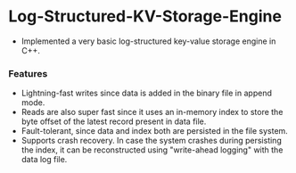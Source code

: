 # Log-Structured-KV-Storage-Engine

* Implemented a very basic log-structured key-value storage engine in C++.

### Features
* Lightning-fast writes since data is added in the binary file in append mode.
* Reads are also super fast since it uses an in-memory index to store the byte offset of the latest record present in data file.
* Fault-tolerant, since data and index both are persisted in the file system.
* Supports crash recovery. In case the system crashes during persisting the index, it can be reconstructed using "write-ahead logging" with the data log file.
